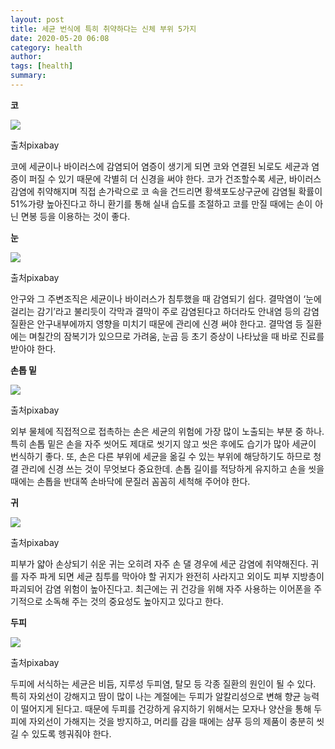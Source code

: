 ```yaml
---
layout: post
title: 세균 번식에 특히 취약하다는 신체 부위 5가지 
date: 2020-05-20 06:08
category: health
author: 
tags: [health]
summary: 
---
```



**코**

![](https://img1.daumcdn.net/thumb/R720x0/?fname=https%3A%2F%2Ft1.daumcdn.net%2Fliveboard%2Finterstella-story%2F331398717dde49579c45d212700b3296.jpg)

출처pixabay

코에 세균이나 바이러스에 감염되어 염증이 생기게 되면 코와 연결된 뇌로도 세균과 염증이 퍼질 수 있기 때문에 각별히 더 신경을 써야 한다. 코가 건조할수록 세균, 바이러스 감염에 취약해지며 직접 손가락으로 코 속을 건드리면 황색포도상구균에 감염될 확률이 51%가량 높아진다고 하니 환기를 통해 실내 습도를 조절하고 코를 만질 때에는 손이 아닌 면봉 등을 이용하는 것이 좋다.

**눈**

![](https://img1.daumcdn.net/thumb/R720x0/?fname=https%3A%2F%2Ft1.daumcdn.net%2Fliveboard%2Finterstella-story%2F386864c703a845aea7c07ad226df4c24.jpg)

출처pixabay

안구와 그 주변조직은 세균이나 바이러스가 침투했을 때 감염되기 쉽다. 결막염이 ‘눈에 걸리는 감기’라고 불리듯이 각막과 결막이 주로 감염된다고 하더라도 안내염 등의 감염질환은 안구내부에까지 영향을 미치기 때문에 관리에 신경 써야 한다고. 결막염 등 질환에는 며칠간의 잠복기가 있으므로 가려움, 눈곱 등 초기 증상이 나타났을 때 바로 진료를 받아야 한다.

**손톱 밑**

![](https://img1.daumcdn.net/thumb/R720x0/?fname=https%3A%2F%2Ft1.daumcdn.net%2Fliveboard%2Finterstella-story%2Ff156fdbe1dee4070a3238eb3b6c4e3af.jpg)

출처pixabay

외부 물체에 직접적으로 접촉하는 손은 세균의 위험에 가장 많이 노출되는 부분 중 하나. 특히 손톱 밑은 손을 자주 씻어도 제대로 씻기지 않고 씻은 후에도 습기가 많아 세균이 번식하기 좋다. 또, 손은 다른 부위에 세균을 옮길 수 있는 부위에 해당하기도 하므로 청결 관리에 신경 쓰는 것이 무엇보다 중요한데. 손톱 길이를 적당하게 유지하고 손을 씻을 때에는 손톱을 반대쪽 손바닥에 문질러 꼼꼼히 세척해 주어야 한다.

**귀**

![](https://img1.daumcdn.net/thumb/R720x0/?fname=https%3A%2F%2Ft1.daumcdn.net%2Fliveboard%2Finterstella-story%2F1ca05115000649ac8d9b46c46f5ad6be.jpg)

출처pixabay

피부가 얇아 손상되기 쉬운 귀는 오히려 자주 손 댈 경우에 세군 감염에 취약해진다. 귀를 자주 파게 되면 세균 침투를 막아야 할 귀지가 완전히 사라지고 외이도 피부 지방층이 파괴되어 감염 위험이 높아진다고. 최근에는 귀 건강을 위해 자주 사용하는 이어폰을 주기적으로 소독해 주는 것의 중요성도 높아지고 있다고 한다.

**두피**

![](https://img1.daumcdn.net/thumb/R720x0/?fname=https%3A%2F%2Ft1.daumcdn.net%2Fliveboard%2Finterstella-story%2F01cfc444823e44de860b6d07e64b466f.jpg)

출처pixabay

두피에 서식하는 세균은 비듬, 지루성 두피염, 탈모 등 각종 질환의 원인이 될 수 있다. 특히 자외선이 강해지고 땀이 많이 나는 계절에는 두피가 알칼리성으로 변해 향균 능력이 떨어지게 된다고. 때문에 두피를 건강하게 유지하기 위해서는 모자나 양산을 통해 두피에 자외선이 가해지는 것을 방지하고, 머리를 감을 때에는 샴푸 등의 제품이 충분히 씻길 수 있도록 헹궈줘야 한다.